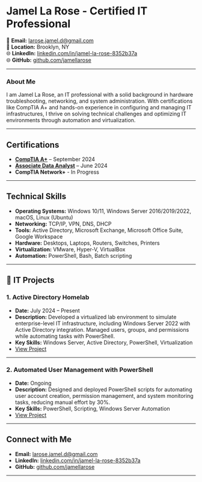 # **Jamel La Rose - Certified IT Professional**

📧 **Email:** larose.jamel.d@gmail.com  
📍 **Location:** Brooklyn, NY  
🌐 **LinkedIn:** [linkedin.com/in/jamel-la-rose-8352b37a](https://www.linkedin.com/in/jamel-la-rose-8352b37a)  
🌐 **GitHub:** [github.com/jamellarose](#)

---

### **About Me**

I am Jamel La Rose, an IT professional with a solid background in hardware troubleshooting, networking, and system administration. With certifications like CompTIA A+ and hands-on experience in configuring and managing IT infrastructures, I thrive on solving technical challenges and optimizing IT environments through automation and virtualization.

---

## **Certifications**

- **[CompTIA A+](www.linkedin.com/in/jamel-la-rose-8352b37a)** – September 2024
- **[Associate Data Analyst](https://www.datacamp.com/certificate/DAA0010819815592)** – June 2024
- **CompTIA Network+** - In Progress
---

## **Technical Skills**

- **Operating Systems:** Windows 10/11, Windows Server 2016/2019/2022, macOS, Linux (Ubuntu)
- **Networking:** TCP/IP, VPN, DNS, DHCP
- **Tools:** Active Directory, Microsoft Exchange, Microsoft Office Suite, Google Workspace
- **Hardware:** Desktops, Laptops, Routers, Switches, Printers
- **Virtualization:** VMware, Hyper-V, VirtualBox
- **Automation:** PowerShell, Bash, Batch scripting

---

## **🔧 IT Projects**

### **1. Active Directory Homelab**
- **Date:** July 2024 – Present
- **Description:** Developed a virtualized lab environment to simulate enterprise-level IT infrastructure, including Windows Server 2022 with Active Directory integration. Managed users, groups, and permissions while automating tasks with PowerShell.
- **Key Skills:** Windows Server, Active Directory, PowerShell, Virtualization
- [View Project](https://github.com/Mellymatic624/active-directory-homelab.git)

---

### **2. Automated User Management with PowerShell**
- **Date:** Ongoing
- **Description:** Designed and deployed PowerShell scripts for automating user account creation, permission management, and system monitoring tasks, reducing manual effort by 30%.
- **Key Skills:** PowerShell, Scripting, Windows Server Automation
- [View Project](#)

---

## **Connect with Me**

- **Email:** larose.jamel.d@gmail.com  
- **LinkedIn:** [linkedin.com/in/jamel-la-rose-8352b37a](https://www.linkedin.com/in/jamel-la-rose-8352b37a)  
- **GitHub:** [github.com/jamellarose](#)

---
